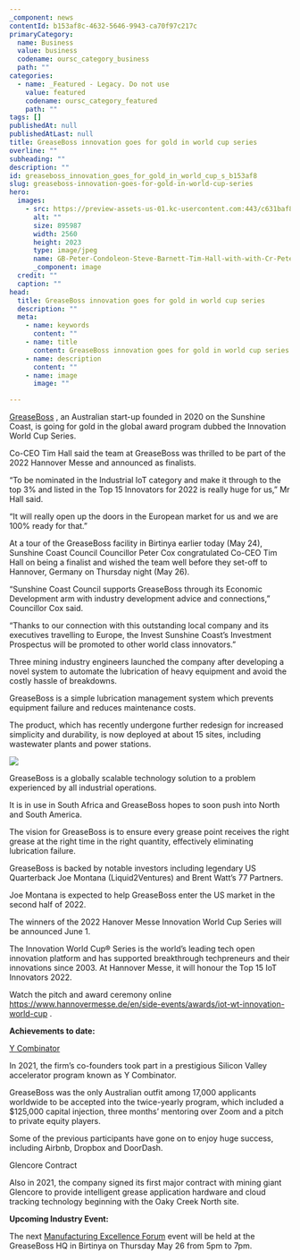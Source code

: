 ```yaml
---
_component: news
contentId: b153af8c-4632-5646-9943-ca70f97c217c
primaryCategory:
  name: Business
  value: business
  codename: oursc_category_business
  path: ""
categories:
  - name: _Featured - Legacy. Do not use
    value: featured
    codename: oursc_category_featured
    path: ""
tags: []
publishedAt: null
publishedAtLast: null
title: GreaseBoss innovation goes for gold in world cup series
overline: ""
subheading: ""
description: ""
id: greaseboss_innovation_goes_for_gold_in_world_cup_s_b153af8
slug: greaseboss-innovation-goes-for-gold-in-world-cup-series
hero:
  images:
    - src: https://preview-assets-us-01.kc-usercontent.com:443/c631baf8-1b46-001f-580c-d0001b68b4a8/3fec601c-099a-48e5-b3df-4f4f33e75c28/GB-Peter-Condoleon-Steve-Barnett-Tim-Hall-with-with-Cr-Peter-Cox-2-scaled.jpg
      alt: ""
      size: 895987
      width: 2560
      height: 2023
      type: image/jpeg
      name: GB-Peter-Condoleon-Steve-Barnett-Tim-Hall-with-with-Cr-Peter-Cox-2-scaled.jpg
      _component: image
  credit: ""
  caption: ""
head:
  title: GreaseBoss innovation goes for gold in world cup series
  description: ""
  meta:
    - name: keywords
      content: ""
    - name: title
      content: GreaseBoss innovation goes for gold in world cup series
    - name: description
      content: ""
    - name: image
      image: ""

---
```

[GreaseBoss](https://greaseboss.com.au/)
, an Australian start-up founded in 2020 on the Sunshine Coast, is going for gold in the global award program dubbed the Innovation World Cup Series.

Co-CEO Tim Hall said the team at GreaseBoss was thrilled to be part of the 2022 Hannover Messe and announced as finalists.

“To be nominated in the Industrial IoT category and make it through to the top 3% and listed in the Top 15 Innovators for 2022 is really huge for us,” Mr Hall said.

“It will really open up the doors in the European market for us and we are 100% ready for that.”

At a tour of the GreaseBoss facility in Birtinya earlier today (May 24), Sunshine Coast Council Councillor Peter Cox congratulated Co-CEO Tim Hall on being a finalist and wished the team well before they set-off to Hannover, Germany on Thursday night (May 26).

“Sunshine Coast Council supports GreaseBoss through its Economic Development arm with industry development advice and connections,” Councillor Cox said.

“Thanks to our connection with this outstanding local company and its executives travelling to Europe, the Invest Sunshine Coast’s Investment Prospectus will be promoted to other world class innovators.”

Three mining industry engineers launched the company after developing a novel system to automate the lubrication of heavy equipment and avoid the costly hassle of breakdowns.

GreaseBoss is a simple lubrication management system which prevents equipment failure and reduces maintenance costs.

The product, which has recently undergone further redesign for increased simplicity and durability, is now deployed at about 15 sites, including wastewater plants and power stations.

![](https://preview-assets-us-01.kc-usercontent.com:443/c631baf8-1b46-001f-580c-d0001b68b4a8/5e571db7-1a0b-4867-8d86-84b19e863a56/GB-Tim-Hall-Jack-Gosdschan-Peter-Condoleon-1024x768.jpg)

GreaseBoss is a globally scalable technology solution to a problem experienced by all industrial operations.

It is in use in South Africa and GreaseBoss hopes to soon push into North and South America.

The vision for GreaseBoss is to ensure every grease point receives the right grease at the right time in the right quantity, effectively eliminating lubrication failure.

GreaseBoss is backed by notable investors including legendary US Quarterback Joe Montana (Liquid2Ventures) and Brent Watt’s 77 Partners.

Joe Montana is expected to help GreaseBoss enter the US market in the second half of 2022.

The winners of the 2022 Hanover Messe Innovation World Cup Series will be announced June 1.

The Innovation World Cup® Series is the world’s leading tech open innovation platform and has supported breakthrough techpreneurs and their innovations since 2003. At Hannover Messe, it will honour the Top 15 IoT Innovators 2022.

Watch the pitch and award ceremony online <https://www.hannovermesse.de/en/side-events/awards/iot-wt-innovation-world-cup>
.

**Achievements to date:**

[Y Combinator](https://www.ycombinator.com/)


In 2021, the firm’s co-founders took part in a prestigious Silicon Valley accelerator program known as Y Combinator.

GreaseBoss was the only Australian outfit among 17,000 applicants worldwide to be accepted into the twice-yearly program, which included a $125,000 capital injection, three months’ mentoring over Zoom and a pitch to private equity players.

Some of the previous participants have gone on to enjoy huge success, including Airbnb, Dropbox and DoorDash.

Glencore Contract

Also in 2021, the company signed its first major contract with mining giant Glencore to provide intelligent grease application hardware and cloud tracking technology beginning with the Oaky Creek North site.

**Upcoming Industry Event:**

The next [Manufacturing Excellence Forum](https://www.mefsc.org.au/)
&#x20;event will be held at the GreaseBoss HQ in Birtinya on Thursday May 26 from 5pm to 7pm.

